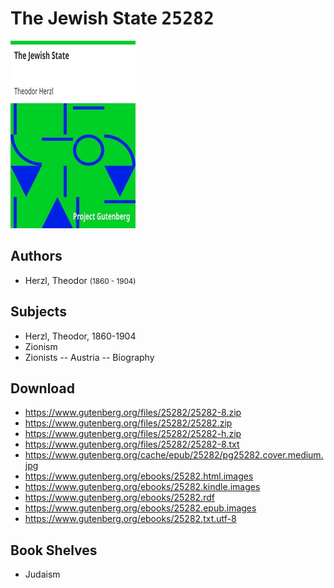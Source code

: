 # The Jewish State <kbd>25282</kbd>

![](./cover.medium.jpg "")

## Authors


 - Herzl, Theodor <small>(1860 - 1904)</small>

## Subjects


 - Herzl, Theodor, 1860-1904
 - Zionism
 - Zionists -- Austria -- Biography

## Download


 - https://www.gutenberg.org/files/25282/25282-8.zip
 - https://www.gutenberg.org/files/25282/25282.zip
 - https://www.gutenberg.org/files/25282/25282-h.zip
 - https://www.gutenberg.org/files/25282/25282-8.txt
 - https://www.gutenberg.org/cache/epub/25282/pg25282.cover.medium.jpg
 - https://www.gutenberg.org/ebooks/25282.html.images
 - https://www.gutenberg.org/ebooks/25282.kindle.images
 - https://www.gutenberg.org/ebooks/25282.rdf
 - https://www.gutenberg.org/ebooks/25282.epub.images
 - https://www.gutenberg.org/ebooks/25282.txt.utf-8

## Book Shelves


 - Judaism
